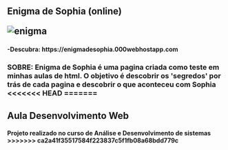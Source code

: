 <H2> Enigma de Sophia (online)
 
![enigma](https://enigmadesophia.000webhostapp.com/4/Arquivo_Policial12415.jpg)

 <H4> -Descubra: https://enigmadesophia.000webhostapp.com
 
 <h3> SOBRE:
Enigma de Sophia é uma pagina criada como teste em minhas aulas de html. O objetivo é descobrir os 'segredos' por trás de cada pagina e descobrir o que aconteceu com Sophia
<<<<<<< HEAD
=======


<H2> Aula Desenvolvimento Web
<H4> Projeto realizado no curso de Análise e Desenvolvimento de sistemas
>>>>>>> ca2a41f35517584f223837c5f1fb08a68bdd779c
